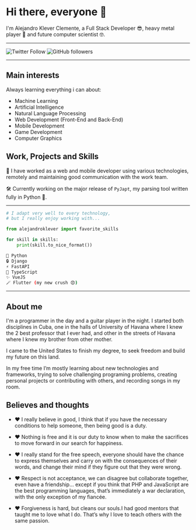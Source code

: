 # Hi there, everyone 👋

I'm Alejandro Klever Clemente, a Full Stack Developer 😎, heavy metal player 🎸 and future computer scientist 🤓.

---

![Twitter Follow](https://img.shields.io/twitter/follow/aklever4197?label=Follow%20on%20Twitter&color=red&style=flat) ![GitHub followers](https://img.shields.io/github/followers/alejandroklever?label=Follow%20on%20Github&style=flat)

---

## Main interests

Always learning everything i can about:

- Machine Learning
- Artificial Intelligence
- Natural Language Processing
- Web Development (Front-End and Back-End)
- Mobile Development
- Game Development
- Computer Graphics

## Work, Projects and Skills

💼 I have worked as a web and mobile developer using various technologies, remotely and maintaining good communication with the work team.

🛠️ Currently working on the major release of `PyJapt`, my parsing tool written fully in Python 🐍.

---

```python
# I adapt very well to every technology,
# but I really enjoy working with...

from alejandroklever import favorite_skills

for skill in skills:
    print(skill.to_nice_format())
```

```bash
🐍 Python
🔒 Django
⚡ FastAPI
🧩 TypeScript
✨ VueJS
🪄 Flutter (my new crush 😍)
```

---

## About me

I'm a programmer in the day and a guitar player in the night. I started both disciplines in Cuba, one in the halls of University of Havana where I knew the 2 best professor that I ever had, and other in the streets of Havana where I knew my brother from other mother.

I came to the United States to finish my degree, to seek freedom and build my future on this land.

In my free time I’m mostly learning about new technologies and frameworks, trying to solve challenging programing problems, creating personal projects or contributing with others, and recording songs in my room.

## Believes and thoughts

- ❤️ I really believe in good, I think that if you have the necessary conditions to help someone, then being good is a duty.

- ❤️ Nothing is free and it is our duty to know when to make the sacrifices to move forward in our search for happiness.

- ❤️ I really stand for the free speech, everyone should have the chance to express themselves and carry on with the consequences of their words, and change their mind if they figure out that they were wrong.

- ❤️ Respect is not acceptance, we can disagree but collaborate together, even have a friendship… except if you think that PHP and JavaScript are the best programming languages, that’s immediately a war declaration, with the only exception of my fiancée.

- ❤️ Forgiveness is hard, but cleans our souls.I had good mentors that taught me to love what I do. That’s why I love to teach others with the same passion.
